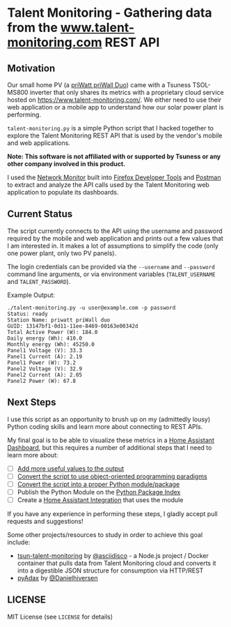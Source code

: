 # Talent Monitoring - Gathering data from the www.talent-monitoring.com REST API

## Motivation

Our small home PV (a [priWatt priWall Duo](https://priwatt.de/stecker-solaranlagen/fassade/priwall-duo/SW10354.1)) came with a Tsuness TSOL-MS800 inverter that only shares its metrics with a proprietary cloud service hosted on https://www.talent-monitoring.com/. We either need to use their web application or a mobile app to understand how our solar power plant is performing.

`talent-monitoring.py` is a simple Python script that I hacked together to explore the Talent Monitoring REST API that is used by the vendor's mobile and web applications.

**Note: This software is not affiliated with or supported by Tsuness or any other company involved in this product.**

I used the [Network Monitor](https://firefox-source-docs.mozilla.org/devtools-user/network_monitor/index.html) built into [Firefox Developer Tools](https://firefox-dev.tools/) and [Postman](https://www.postman.com/) to extract and analyze the API calls used by the Talent Monitoring web application to populate its dashboards.

## Current Status

The script currently connects to the API using the username and password required by the mobile and web application and prints out a few values that I am interested in. It makes a lot of assumptions to simplify the code (only one power plant, only two PV panels).

The login credentials can be provided via the `--username` and `--password` command line arguments, or via environment variables (`TALENT_USERNAME` and `TALENT_PASSWORD`).

Example Output:
```
./talent-monitoring.py -u user@example.com -p password
Status: ready
Station Name: priwatt priWall duo
GUID: 13147bf1-0d11-11ee-8469-00163e00342d
Total Active Power (W): 184.0
Daily energy (Wh): 410.0
Monthly energy (Wh): 45250.0
Panel1 Voltage (V): 33.3
Panel1 Current (A): 2.19
Panel1 Power (W): 73.2
Panel2 Voltage (V): 32.9
Panel2 Current (A): 2.05
Panel2 Power (W): 67.8
```

## Next Steps

I use this script as an opportunity to brush up on my (admittedly lousy) Python coding skills and learn more about connecting to REST APIs.

My final goal is to be able to visualize these metrics in a [Home Assistant Dashboard](https://www.home-assistant.io/dashboards/), but this requires a number of additional steps that I need to learn more about:

- [ ] [Add more useful values to the output](https://github.com/LenzGr/talent-monitoring/issues/2)
- [ ] [Convert the script to use object-oriented programming paradigms](https://github.com/LenzGr/talent-monitoring/issues/1)
- [ ] [Convert the script into a proper Python module/package](https://github.com/LenzGr/talent-monitoring/issues/3)
- [ ] Publish the Python Module on the [Python Package Index](https://pypi.org/)
- [ ] Create a [Home Assistant Integration](https://www.home-assistant.io/integrations/) that uses the module

If you have any experience in performing these steps, I gladly accept pull requests and suggestions!

Some other projects/resources to study in order to achieve this goal include:

* [tsun-talent-monitoring](https://github.com/asciidisco/tsun-talent-monitoring) by [@asciidisco](https://github.com/asciidisco) - a Node.js project / Docker container that pulls data from Talent Monitoring cloud and converts it into a digestible JSON structure for consumption via HTTP/REST
* [pyAdax](https://github.com/Danielhiversen/pyAdax) by [@Danielhiversen](https://github.com/Danielhiversen/)

## LICENSE

MIT License (see `LICENSE` for details)
